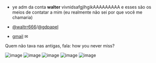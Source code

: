 - ye adm da conta **walter** vivnidsafgjlhgikAAAAAAAAA
 e esses são os meios de contatar a mim (eu realmente não sei por que você me chamaria)

 - [@waltrr666](https://www.instagram.com/waltrr666/)/[@gdpapel](https://www.instagram.com/gabrielcudepapel/)
 
- [gmail](w961171@gmail.com) ✉

Quem não tava nas antigas, fala: how you never miss?

![image](https://img.shields.io/badge/Instagram-E4405F?style=for-the-badge&logo=instagram&logoColor=white) 
![image](https://img.shields.io/badge/JavaScript-323330?style=for-the-badge&logo=javascript&logoColor=F7DF1E)
![image](https://img.shields.io/badge/HTML5-E34F26?style=for-the-badge&logo=html5&logoColor=white)
![image](https://img.shields.io/badge/GitHub-100000?style=for-the-badge&logo=github&logoColor=white)
![image](https://img.shields.io/badge/Gmail-D14836?style=for-the-badge&logo=gmail&logoColor=white)
